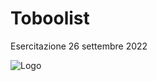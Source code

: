 # Toboolist

Esercitazione 26 settembre 2022






![Logo](https://hiringplatform.boolean.careers/images/logo.png)

